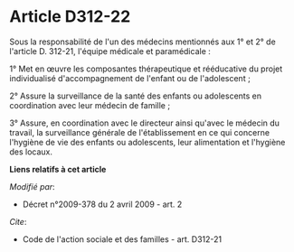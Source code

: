 # Article D312-22

Sous la responsabilité de l'un des médecins mentionnés aux 1° et 2° de l'article D. 312-21, l'équipe médicale et
paramédicale : 

1° Met en œuvre les composantes thérapeutique et rééducative du projet individualisé d'accompagnement de l'enfant ou de
l'adolescent ; 

2° Assure la surveillance de la santé des enfants ou adolescents en coordination avec leur médecin de famille ; 

3° Assure, en coordination avec le directeur ainsi qu'avec le médecin du travail, la surveillance générale de l'établissement
en ce qui concerne l'hygiène de vie des enfants ou adolescents, leur alimentation et l'hygiène des locaux.

**Liens relatifs à cet article**

_Modifié par_:

  - Décret n°2009-378 du 2 avril 2009 - art. 2

_Cite_:

  - Code de l'action sociale et des familles - art. D312-21
